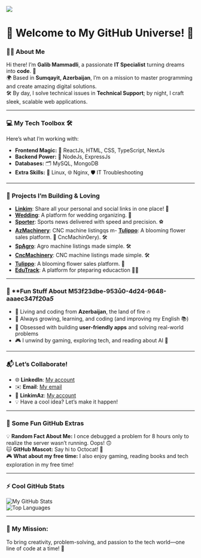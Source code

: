  ![](https://komarev.com/ghpvc/?username=qalib01)

# 🌟 **Welcome to My GitHub Universe!** 🚀  

### 👨‍💻 About Me  
Hi there! I’m **Galib Mammadli**, a passionate **IT Specialist** turning dreams into **code**. 🌈  
🌍 Based in **Sumqayit, Azerbaijan**, I’m on a mission to master programming and create amazing digital solutions.  
🛠️ By day, I solve technical issues in **Technical Support**; by night, I craft sleek, scalable web applications.  

---

### 💻 **My Tech Toolbox** 🛠️  
Here’s what I’m working with:  
- **Frontend Magic:** 🎨 ReactJs, HTML, CSS, TypeScript, NextJs
- **Backend Power:** 🧩 NodeJs, ExpressJs  
- **Databases:** 🗂️ MySQL, MongoDB  
- **Extra Skills:** 🐧 Linux, 🌐 Nginx, 🛡️ IT Troubleshooting  

---

### 🌟 **Projects I’m Building & Loving**  
- **[Linkim](https://linkim.az)**: Share all your personal and social links in one place! 🔗
- **[Wedding](https://wedding.mammadli.info)**: A platform for wedding organizing. 🤵 
- **[Sporter](https://sporter.az)**: Sports news delivered with speed and precision. ⚽  
- **[AzMachinery](https://azmachinery.az)**: CNC machine listingqs m- **[Tulippo](https://tulippo.az)**: A blooming flower sales platform. 🌸  CncMachin0ery). 🛠️  
- **[SpAgro](https://spagro.az)**: Agro machine listings made simple. 🛠️  
- **[CncMachinery](https://cncmachinery.az)**: CNC machine listings made simple. 🛠️  
- **[Tulippo](https://tulippo.az)**: A blooming flower sales platform. 🌸
- **[EduTrack](https://edutrack.az)**: A platform for pteparing educaction 👩‍🎓  

---

### 🌈 **Fun Stuff About M53f23dbe-953ů0-4d24-9648-aaaec347f20a*5*  
- 🏡 Living and coding from **Azerbaijan**, the land of fire 🔥  
- 🌱 Always growing, learning, and coding (and improving my English 📚)  
- 🎯 Obsessed with building **user-friendly apps** and solving real-world problems  
- 🎮 I unwind by gaming, exploring tech, and reading about AI 🤖  

---

### 📬 **Let’s Collaborate!**  
- 🌐 **LinkedIn**: [My account](https://www.linkedin.com/in/galib-mammadli-7884b11b2/)  
- ✉️ **Email**: [My email](mailto:qalib.mmmdli@gmail.com)
- 🔗 **LinkimAz**: [My account](https://linkim.az/galibm)
- 💡 Have a cool idea? Let’s make it happen!  

---

### 🎉 **Some Fun GitHub Extras**  
💡 **Random Fact About Me:** I once debugged a problem for 8 hours only to realize the server wasn’t running. Oops! 🙃  
🐱 **GitHub Mascot:** Say hi to Octocat! 🐙  
🎮 **What about my free time:** I also enjoy gaming, reading books and tech exploration in my free time! 


---

### ⚡ **Cool GitHub Stats**  
![My GitHub Stats](https://github-readme-stats.vercel.app/api?username=qalib01&show_icons=true&theme=radical)  
![Top Languages](https://github-readme-stats.vercel.app/api/top-langs/?username=qalib01&layout=compact&theme=radical)  

---

### 🚀 **My Mission:**  
To bring creativity, problem-solving, and passion to the tech world—one line of code at a time! 🌟  
